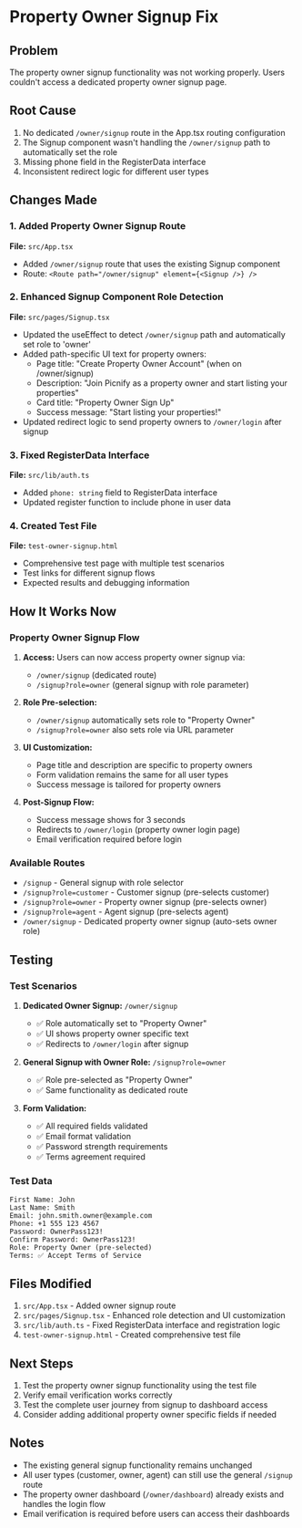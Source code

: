 # Property Owner Signup Fix

## Problem
The property owner signup functionality was not working properly. Users couldn't access a dedicated property owner signup page.

## Root Cause
1. No dedicated `/owner/signup` route in the App.tsx routing configuration
2. The Signup component wasn't handling the `/owner/signup` path to automatically set the role
3. Missing phone field in the RegisterData interface
4. Inconsistent redirect logic for different user types

## Changes Made

### 1. Added Property Owner Signup Route
**File:** `src/App.tsx`
- Added `/owner/signup` route that uses the existing Signup component
- Route: `<Route path="/owner/signup" element={<Signup />} />`

### 2. Enhanced Signup Component Role Detection
**File:** `src/pages/Signup.tsx`
- Updated the useEffect to detect `/owner/signup` path and automatically set role to 'owner'
- Added path-specific UI text for property owners:
  - Page title: "Create Property Owner Account" (when on /owner/signup)
  - Description: "Join Picnify as a property owner and start listing your properties"
  - Card title: "Property Owner Sign Up"
  - Success message: "Start listing your properties!"
- Updated redirect logic to send property owners to `/owner/login` after signup

### 3. Fixed RegisterData Interface
**File:** `src/lib/auth.ts`
- Added `phone: string` field to RegisterData interface
- Updated register function to include phone in user data

### 4. Created Test File
**File:** `test-owner-signup.html`
- Comprehensive test page with multiple test scenarios
- Test links for different signup flows
- Expected results and debugging information

## How It Works Now

### Property Owner Signup Flow
1. **Access:** Users can now access property owner signup via:
   - `/owner/signup` (dedicated route)
   - `/signup?role=owner` (general signup with role parameter)

2. **Role Pre-selection:** 
   - `/owner/signup` automatically sets role to "Property Owner"
   - `/signup?role=owner` also sets role via URL parameter

3. **UI Customization:**
   - Page title and description are specific to property owners
   - Form validation remains the same for all user types
   - Success message is tailored for property owners

4. **Post-Signup Flow:**
   - Success message shows for 3 seconds
   - Redirects to `/owner/login` (property owner login page)
   - Email verification required before login

### Available Routes
- `/signup` - General signup with role selector
- `/signup?role=customer` - Customer signup (pre-selects customer)
- `/signup?role=owner` - Property owner signup (pre-selects owner)
- `/signup?role=agent` - Agent signup (pre-selects agent)
- `/owner/signup` - Dedicated property owner signup (auto-sets owner role)

## Testing

### Test Scenarios
1. **Dedicated Owner Signup:** `/owner/signup`
   - ✅ Role automatically set to "Property Owner"
   - ✅ UI shows property owner specific text
   - ✅ Redirects to `/owner/login` after signup

2. **General Signup with Owner Role:** `/signup?role=owner`
   - ✅ Role pre-selected as "Property Owner"
   - ✅ Same functionality as dedicated route

3. **Form Validation:**
   - ✅ All required fields validated
   - ✅ Email format validation
   - ✅ Password strength requirements
   - ✅ Terms agreement required

### Test Data
```
First Name: John
Last Name: Smith
Email: john.smith.owner@example.com
Phone: +1 555 123 4567
Password: OwnerPass123!
Confirm Password: OwnerPass123!
Role: Property Owner (pre-selected)
Terms: ✅ Accept Terms of Service
```

## Files Modified
1. `src/App.tsx` - Added owner signup route
2. `src/pages/Signup.tsx` - Enhanced role detection and UI customization
3. `src/lib/auth.ts` - Fixed RegisterData interface and registration logic
4. `test-owner-signup.html` - Created comprehensive test file

## Next Steps
1. Test the property owner signup functionality using the test file
2. Verify email verification works correctly
3. Test the complete user journey from signup to dashboard access
4. Consider adding additional property owner specific fields if needed

## Notes
- The existing general signup functionality remains unchanged
- All user types (customer, owner, agent) can still use the general `/signup` route
- The property owner dashboard (`/owner/dashboard`) already exists and handles the login flow
- Email verification is required before users can access their dashboards
